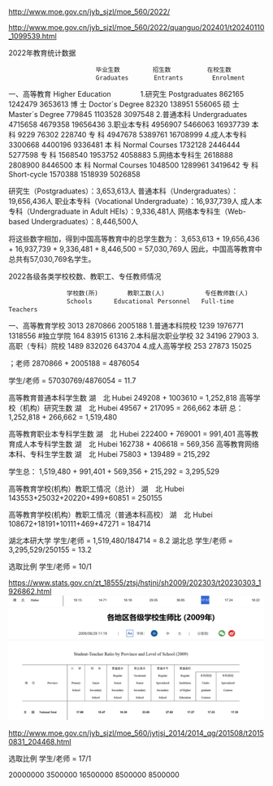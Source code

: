 http://www.moe.gov.cn/jyb_sjzl/moe_560/2022/


http://www.moe.gov.cn/jyb_sjzl/moe_560/2022/quanguo/202401/t20240110_1099539.html

2022年教育统计数据

                            毕业生数         招生数          在校生数
                            Graduates	    Entrants        Enrolment
	
一、高等教育 Higher Education	　	　	　
  1.研究生 Postgraduates	 862165	         1242479	      3653613
    博 士 Doctor´s Degree	 82320	         138951	          556065
    硕 士 Master´s Degree	 779845	         1103528	      3097548
  2.普通本科 Undergraduates	 4715658	     4679358	      19656436
  3.职业本专科          	 4956907	      5466063	       16937739
    本 科               	  9229	          76302	           228740
    专 科 	                 4947678	     5389761	      16708999
  4.成人本专科             	 3300668	      4400196	       9336481
    本 科 Normal Courses	 1732128	     2446444	       5277598
    专 科                    1568540	     1953752	       4058883
  5.网络本专科生              2618888	      2808900	        8446500
    本 科 Normal Courses	 1048500	     1289961	       3419642
    专 科 Short-cycle    	 1570388	     1518939	       5026858

研究生（Postgraduates）：3,653,613人
普通本科（Undergraduates）：19,656,436人
职业本专科（Vocational Undergraduate）：16,937,739人
成人本专科（Undergraduate in Adult HEIs）：9,336,481人
网络本专科生（Web-based Undergraduates）：8,446,500人

将这些数字相加，得到中国高等教育中的总学生数为：
3,653,613 + 19,656,436 + 16,937,739 + 9,336,481 + 8,446,500 = 57,030,769人
因此，中国高等教育中总共有57,030,769名学生。



2022各级各类学校校数、教职工、专任教师情况

                    学校数(所)        教职工数(人)           专任教师数(人)
                    Schools	     Educational Personnel   Full-time Teachers

一、高等教育学校 	   3013	            2870866	                2005188
  1.普通本科院校 	   1239	            1976771	                1318556
     #独立学院  	   164	             83915	                61316
  2.本科层次职业学校 	32	              34196	                 27903
  3.高职（专科）院校   1489	             832026	                 643704
  4.成人高等学校 	   253	              27873	                 15025


  ；老师 2870866 + 2005188 = 4876054


  学生/老师 = 57030769/4876054 = 11.7 


  高等教育普通本科学生数
  湖　北 Hubei	249208 + 1003610 = 1,252,818
  高等学校（机构）研究生数
  湖　北 Hubei	49567	+ 217095 = 266,662
  本研 总： 1,252,818 + 266,662 = 1,519,480

  高等教育职业本专科学生数
  湖　北 Hubei	222400 + 769001 = 991,401
  高等教育成人本专科学生数
  湖　北 Hubei	162738 + 406618 = 569,356
  高等教育网络本科、专科生学生数
  湖　北 Hubei	75803	+ 139489 = 215,292

  学生总： 1,519,480 + 991,401 + 569,356 + 215,292 = 3,295,529

  高等教育学校(机构）教职工情况（总计）
  湖　北 Hubei 143553+25032+20220+499+60851 = 250155 

  高等教育学校(机构）教职工情况（普通本科高校）
  湖　北 Hubei	108672+18191+10111+469+47271 = 184714

  湖北本研大学 学生/老师 = 1,519,480/184714 = 8.2
  湖北总      学生/老师 = 3,295,529/250155 = 13.2

  选取比例 学生/老师 = 10/1

https://www.stats.gov.cn/zt_18555/ztsj/hstjnj/sh2009/202303/t20230303_1926862.html
  ![alt text](image.png)
  ![alt text](image-1.png)

http://www.moe.gov.cn/jyb_sjzl/moe_560/jytjsj_2014/2014_qg/201508/t20150831_204468.html

选取比例 学生/老师 = 17/1


20000000
3500000
16500000
8500000
8500000